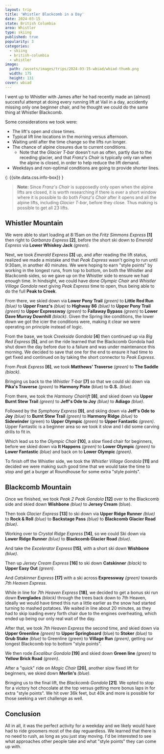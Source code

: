 ```yaml
---
layout: trip
title: 'Whistler Blackcomb in a Day'
date: 2024-03-15
state: British Columbia
area: Whistler
type: skiing
published: true
popularity: 3
categories:
  - skiing
  - british-columbia
  - whistler
image:
  path: /assets/images/trips/2024-03-15-wbiad/wbiad-thumb.png
  width: 175
  height: 131
cover: wbiad
---
```


I went up to Whistler with James after he had recently made an (almost) succesful attempt at doing every running lift at Vail in a day, accidently missing only one beginner chair, and he thought we could do the same thing at Whistler Blackcomb.

Some considerations we took were:

- The lift's open and close times.
- Typical lift line locations in the morning versus afternoon.
- Waiting until after the time change so the lifts run longer.
- The chance of alpine closures due to current conditions.
  - Note that the _Glacier T-bar_ doesn't run as often, partly due to the receding glacier, and that _Franz's Chair_ is typically only ran when the alpine is closed, in order to help reduce the lift demand.
- Weekdays and non-optimal conditions are going to provide shorter lines.

{: {{site.data.css.info-box}} }
> **Note:** Since _Franz's Chair_ is supposedly only open when the alpine lifts are closed, it is worth researching if there is ever a short window where it is possible to do both _Franz's Chair_ after it opens and all the alpine lifts, including _Glacier T-bar_, before they close.
> Thus making is possible to get all 23 lifts.

## Whistler Mountain

We were able to start loading at 8:15am on the _Fritz Simmons Express_ **[1]** then right to _Garbanzo Express_ **[2]**, before the short ski down to _Emerald Express_ via **Lower Whiskey Jack** _(green)_.

Next, we took _Emerald Express_ **[3]** up, and after reading the lift status, realized we made a mistake and that _Peak Express_ wasn't going to run until 9:30am, in another 40 minutes.
We were hoping to earn "style points" by working in the longest runs, from top to bottom, on both the Whistler and Blackcomb sides, so we gave up on the Whistler side to ensure we had enough time.
In hindsight, we could have done _Olympic Chair_ and _Whistler Village Gondola_ next giving _Peak Express_ time to open, thus being able to do the full **Peak to Creek**.

From there, we skied down via **Lower Pony Trail** _(green)_ to **Little Red Run** _(blue)_ to **Upper Franz's** _(blue)_ to **Highway 86** _(blue)_ to **Upper Pony Trail** _(green)_ to **Upper Expressway** _(green)_ to **Fallaway Bypass** _(green)_ to **Lower Dave Murray Downhill** _(black)_.
Given the Spring like conditions, the lower down we got the icier the conditions were, making it clear we were operating on principle instead of logic.

From the base, we took _Creekside Gondola_ **[4]** then continued up via _Big Red Express_ **[5]**, and on the ride learned that the Blackcomb Gondola had shut down the day before due to a failure and was under maintenance this morning.
We decided to save that one for the end to ensure it had time to get fixed and continued on by taking the short connector to _Peak Express_.

From _Peak Express_ **[6]**, we took **Matthews' Traverse** _(green)_ to **The Saddle** _(black)_.

Bringing us back to the _Whistler T-bar_ **[7]** so that we could ski down via **Pika's Traverse** _(green)_ to **Harmony Piste** (blue) to **G.S.** _(blue)_.

From there, we took the _Harmony Chairlift_ **[8]**, and skied down via **Upper Burnt Stew Trail** _(green)_ to **Jeff's Ode to Joy** _(blue)_ to **Adiago** _(blue)_.

Followed by the _Symphony Express_ **[9]**, and skiing down via **Jeff's Ode to Joy** _(blue)_ to **Burnt Stew Trail** _(green)_ to **Harmony Ridge** _(blue)_ to **Sidewinder** (green) to **Upper Olympic** _(green)_ to **Upper Fantastic** _(green)_.
Upper Fantastic is a beginner area so we took it slow and I did some carving drills to fit in.

Which lead us to the _Olympic Chair_ **[10]**, a slow fixed chair for beginners, before we skied down via **It Happens** _(green)_ to **Lower Olympic** _(green)_ to **Lower Fantastic** _(blue)_ and back on to **Lower Olympic** _(green)_.

To finish off the Whistler side, we took the _Whistler Village Gondola_ **[11]** and decided we were making such good time that we would take the time to stop and get a burger at Roundhouse for some extra "style points".

## Blackcomb Mountain

Once we finished, we took _Peak 2 Peak Gondola_ **[12]** over to the Blackcomb side and skied down **Wishbone** _(blue)_ to **Jersey Cream** (blue).

Then took _Glacier Express_ **[13]** to ski down via **Upper Ridge Runner** _(blue)_ to **Rock & Roll** _(blue)_ to **Backstage Pass** _(blue)_ to **Blackcomb Glacier Road** _(blue)_.

Working over to _Crystal Ridge Express_ **[14]**, so we could Ski down via **Lower Ridge Runner** _(blue)_  to **Blackcomb Glacier Road** _(blue)_.

And take the _Excelerator Express_ **[15]**, with a short ski down **Wishbone** _(blue)_.

Then up _Jersey Cream Express_ **[16]** to ski down **Catskinner** _(black)_ to **Upper Easy Out** _(green)_.

And _Catskinner Express_ **[17]** with a ski across **Expressway** _(green)_ towards _7th Heaven Express_.

While in line for _7th Heaven Express_ **[18]**, we decided to get a bonus ski run down **Everglades** _(black)_ through the trees back down to 7th Heaven, ideally we would have timed this run a little earlier as the snow had started turning to mashed potatoes.
We waited in line about 20 minutes, as they had to skip loading every forth chair due to the engines overheating, which ended up being our only real wait of the day.

After that, we took _7th Heaven Express_ the second time, and skied down via **Upper Greenline** _(green)_ to **Upper Springboard** (blue) to **Stoker** _(blue)_ to **Grub Stake** _(blue)_ to Greenline (green) to **Village Run** _(green)_, getting our longest Blackcomb top to bottom "style points".

We then rode _Excalibur Gondola_ **[19]** and skied down **Green line** _(green)_ to **Yellow Brick Road** _(green)_.

After a "quick" ride on _Magic Chair_ **[20]**, another slow fixed lift for beginners, we skied down **Merlin's** _(blue)_.

Bringing us to the final lift, the _Blackcomb Gondola_ **[21]**.
We opted to stop for a victory hot chocolate at the top versus getting more bonus laps in for extra "style points". We hit over 36k feet, but 40k and more is possible for those seeking a vert challenge as well.

<div class="strava-embed-placeholder" data-embed-type="activity" data-embed-id="10967819878" data-style="standard"></div><script src="https://strava-embeds.com/embed.js"></script>

## Conclusion

All in all, it was the perfect activity for a weekday and we likely would have had to ride groomers most of the day reguardless.
We learned that there is no need to rush, as long as you just stay moving.
I'd be interested to see what approaches other people take and what "style points" they can come up with.


